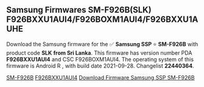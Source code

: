 <h2>Samsung Firmwares SM-F926B(SLK) F926BXXU1AUI4/F926BOXM1AUI4/F926BXXU1AUHE</h2>
Download the Samsung firmware for the ✅ <strong>Samsung SSP </strong> ⭐ <strong>SM-F926B</strong> with product code <strong>SLK</strong> <strong> from Sri Lanka</strong>. This firmware has version number PDA <strong>F926BXXU1AUI4</strong> and CSC F926BOXM1AUI4. The operating system of this firmware is Android R , with build date 2021-09-28. Changelist <strong>22440364</strong>.


[SM-F926B](https://samfirm.shop/samsung/model/SM-F926B)
[F926BXXU1AUI4](https://samfirm.shop/samsung/pda/F926BXXU1AUI4)
[Download Firmware Samsung SSP SM-F926B](https://samfirm.shop/samsung/firmware/460410)
